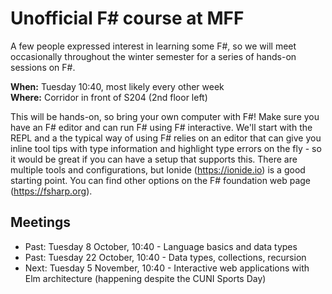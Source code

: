 # Unofficial F# course at MFF

A few people expressed interest in learning some F#, so we will meet occasionally throughout the winter semester for a series of hands-on sessions on F#.

**When:** Tuesday 10:40, most likely every other week  
**Where:** Corridor in front of S204 (2nd floor left)

This will be hands-on, so bring your own computer with F#! Make sure you have an F# editor and can run F# using F# interactive. We'll start with the REPL and a the typical way of using F# relies on an editor that can give you inline tool tips with type information and highlight type errors on the fly - so it would be great if you can have a setup that supports this. There are multiple tools and configurations, but Ionide (https://ionide.io) is a good starting point. You can find other options on the F# foundation web page (https://fsharp.org).

## Meetings

* Past: Tuesday 8 October, 10:40 - Language basics and data types
* Past: Tuesday 22 October, 10:40 - Data types, collections, recursion
* Next: Tuesday 5 November, 10:40 - Interactive web applications with Elm architecture (happening despite the CUNI Sports Day)
